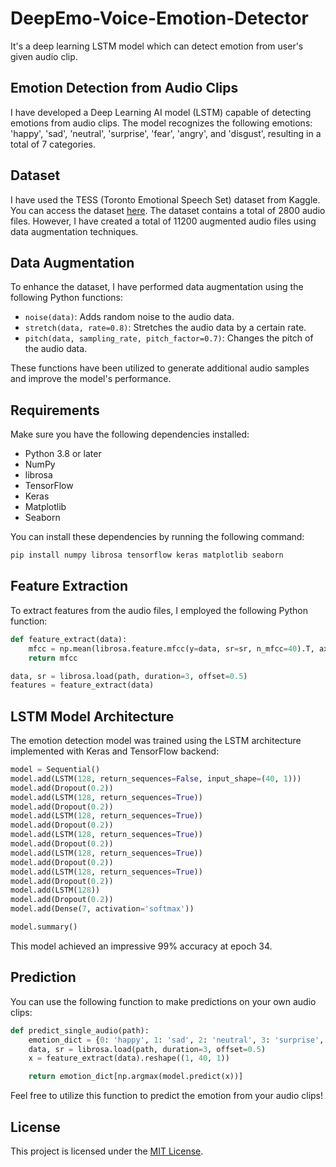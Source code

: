 # DeepEmo-Voice-Emotion-Detector
It's a deep learning LSTM model which can detect emotion from user's given audio clip.

## Emotion Detection from Audio Clips

I have developed a Deep Learning AI model (LSTM) capable of detecting emotions from audio clips. The model recognizes the following emotions: 'happy', 'sad', 'neutral', 'surprise', 'fear', 'angry', and 'disgust', resulting in a total of 7 categories.

## Dataset

I have used the TESS (Toronto Emotional Speech Set) dataset from Kaggle. You can access the dataset [here](https://www.kaggle.com/datasets/ejlok1/toronto-emotional-speech-set-tess). The dataset contains a total of 2800 audio files. However, I have created a total of 11200 augmented audio files using data augmentation techniques.

## Data Augmentation

To enhance the dataset, I have performed data augmentation using the following Python functions:

- `noise(data)`: Adds random noise to the audio data.
- `stretch(data, rate=0.8)`: Stretches the audio data by a certain rate.
- `pitch(data, sampling_rate, pitch_factor=0.7)`: Changes the pitch of the audio data.

These functions have been utilized to generate additional audio samples and improve the model's performance.

## Requirements

Make sure you have the following dependencies installed:

- Python 3.8 or later
- NumPy
- librosa
- TensorFlow
- Keras
- Matplotlib
- Seaborn

You can install these dependencies by running the following command:

```bash
pip install numpy librosa tensorflow keras matplotlib seaborn
```

## Feature Extraction

To extract features from the audio files, I employed the following Python function:

```python
def feature_extract(data):
    mfcc = np.mean(librosa.feature.mfcc(y=data, sr=sr, n_mfcc=40).T, axis=0)
    return mfcc

data, sr = librosa.load(path, duration=3, offset=0.5)
features = feature_extract(data)
```

## LSTM Model Architecture

The emotion detection model was trained using the LSTM architecture implemented with Keras and TensorFlow backend:

```python
model = Sequential()
model.add(LSTM(128, return_sequences=False, input_shape=(40, 1)))
model.add(Dropout(0.2))
model.add(LSTM(128, return_sequences=True))
model.add(Dropout(0.2))
model.add(LSTM(128, return_sequences=True))
model.add(Dropout(0.2))
model.add(LSTM(128, return_sequences=True))
model.add(Dropout(0.2))
model.add(LSTM(128, return_sequences=True))
model.add(Dropout(0.2))
model.add(LSTM(128, return_sequences=True))
model.add(Dropout(0.2))
model.add(LSTM(128))
model.add(Dropout(0.2))
model.add(Dense(7, activation='softmax'))

model.summary()
```
This model achieved an impressive 99% accuracy at epoch 34.


## Prediction

You can use the following function to make predictions on your own audio clips:

```python
def predict_single_audio(path):
    emotion_dict = {0: 'happy', 1: 'sad', 2: 'neutral', 3: 'surprise', 4: 'fear', 5: 'angry', 6: 'disgust'}
    data, sr = librosa.load(path, duration=3, offset=0.5)
    x = feature_extract(data).reshape((1, 40, 1))

    return emotion_dict[np.argmax(model.predict(x))]
```

Feel free to utilize this function to predict the emotion from your audio clips!

## License

This project is licensed under the [MIT License](https://github.com/ishtiuk/DeepEmo-Voice-Emotion-Detector/blob/main/LICENSE).


